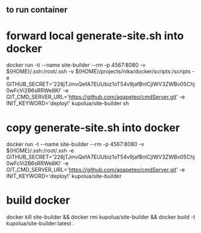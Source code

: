 ## to run container

# forward local generate-site.sh into docker
docker run -ti --name site-builder --rm -p 4567:8080 -v ${HOME}/.ssh:/root/.ssh -v ${HOME}/projects/nika/docker/scripts:/scripts -e GITHUB_SECRET='228jTJmvQefA7EUUbiz1oT54v9jafBnlCjlWV3ZWBv05Chj0wFcVi2B6sRRWe8Kl' -e GIT_CMD_SERVER_URL='https://github.com/agapeteo/cmdServer.git' -e INIT_KEYWORD='deploy!' kupolua/site-builder sh

# copy generate-site.sh into docker
docker run -t --name site-builder --rm -p 4567:8080 -v ${HOME}/.ssh:/root/.ssh -e GITHUB_SECRET='228jTJmvQefA7EUUbiz1oT54v9jafBnlCjlWV3ZWBv05Chj0wFcVi2B6sRRWe8Kl' -e GIT_CMD_SERVER_URL='https://github.com/agapeteo/cmdServer.git' -e INIT_KEYWORD='deploy!' kupolua/site-builder

# build docker 
docker kill site-builder && docker rmi kupolua/site-builder && docker build -t kupolua/site-builder:latest .
